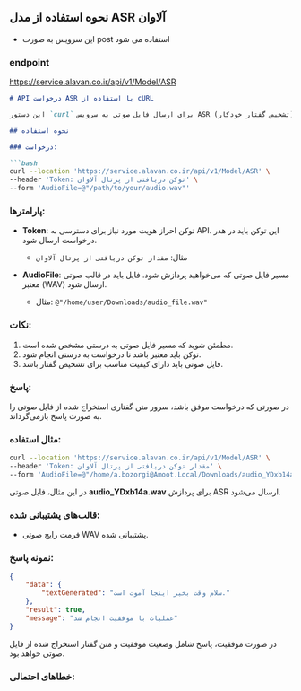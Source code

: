 ##  نحوه استفاده از مدل ASR آلاوان
* این سرویس به صورت post استفاده می شود
### endpoint
https://service.alavan.co.ir/api/v1/Model/ASR
```markdown
# API درخواست ASR با استفاده از cURL

این دستور `curl` برای ارسال فایل صوتی به سرویس ASR (تشخیص گفتار خودکار) استفاده می‌شود تا متن گفتار موجود در فایل صوتی استخراج شود.

## نحوه استفاده

### درخواست:

```bash
curl --location 'https://service.alavan.co.ir/api/v1/Model/ASR' \
--header 'Token: توکن دریافتی از پرتال آلاوان' \
--form 'AudioFile=@"/path/to/your/audio.wav"'
```

### پارامترها:

- **Token**: توکن احراز هویت مورد نیاز برای دسترسی به API. این توکن باید در هدر درخواست ارسال شود.
  - مثال: `مقدار توکن دریافتی از پرتال آلاوان`

- **AudioFile**: مسیر فایل صوتی که می‌خواهید پردازش شود. فایل باید در قالب‌ صوتی معتبر (WAV) ارسال شود.
  - مثال: `@"/home/user/Downloads/audio_file.wav"`

### نکات:

1. مطمئن شوید که مسیر فایل صوتی به درستی مشخص شده است.
2. توکن باید معتبر باشد تا درخواست به درستی انجام شود.
3. فایل صوتی باید دارای کیفیت مناسب برای تشخیص گفتار باشد.

### پاسخ:

در صورتی که درخواست موفق باشد، سرور متن گفتاری استخراج شده از فایل صوتی را به صورت پاسخ بازمی‌گرداند.

### مثال استفاده:

```bash
curl --location 'https://service.alavan.co.ir/api/v1/Model/ASR' \
--header 'Token: مقدار توکن دریافتی از پرتال آلاوان' \
--form 'AudioFile=@"/home/a.bozorgi@Amoot.Local/Downloads/audio_YDxb14a.wav"'
```

در این مثال، فایل صوتی **audio_YDxb14a.wav** برای پردازش ASR ارسال می‌شود.

### قالب‌های پشتیبانی شده:

- فرمت رایج صوتی WAV پشتیبانی شده.
  
### نمونه پاسخ:

```json
{
    "data": {
        "textGenerated": "سلام وقت بخیر اینجا آموت است."
    },
    "result": true,
    "message": "عملیات با موفقیت انجام شد"
}
```

در صورت موفقیت، پاسخ شامل وضعیت موفقیت و متن گفتار استخراج شده از فایل صوتی خواهد بود.

### خطاهای احتمالی:

